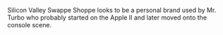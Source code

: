 Silicon Valley Swappe Shoppe looks to be a personal brand used by Mr. Turbo who probably started on the Apple II and later moved onto the console scene.
